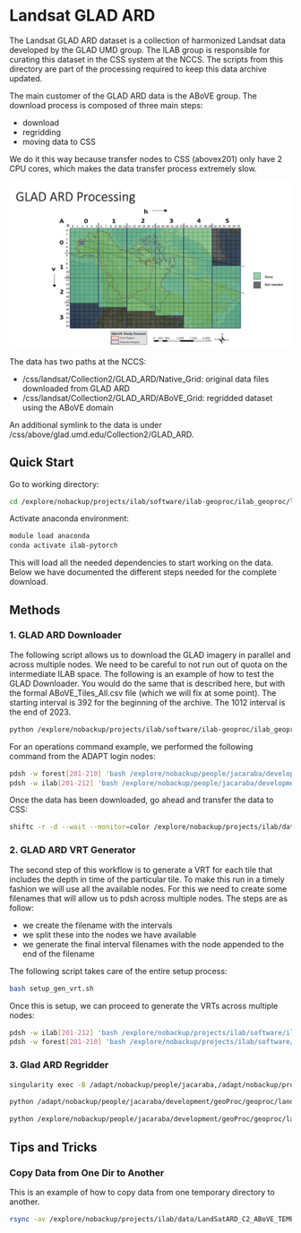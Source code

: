 # Landsat GLAD ARD

The Landsat GLAD ARD dataset is a collection of harmonized Landsat data developed by the GLAD UMD
group. The ILAB group is responsible for curating this dataset in the CSS system at the NCCS. The
scripts from this directory are part of the processing required to keep this data archive updated.

The main customer of the GLAD ARD data is the ABoVE group. The download process is composed of three
main steps:

- download
- regridding
- moving data to CSS

We do it this way because transfer nodes to CSS (abovex201) only have 2 CPU cores, which makes the 
data transfer process extremely slow.

![GLAD ARD ABoVE Download](glad-ard.png)

The data has two paths at the NCCS:
  - /css/landsat/Collection2/GLAD_ARD/Native_Grid: original data files downloaded from GLAD ARD
  - /css/landsat/Collection2/GLAD_ARD/ABoVE_Grid: regridded dataset using the ABoVE domain

An additional symlink to the data is under /css/above/glad.umd.edu/Collection2/GLAD_ARD.

## Quick Start

Go to working directory:

```bash
cd /explore/nobackup/projects/ilab/software/ilab-geoproc/ilab_geoproc/landsat
```

Activate anaconda environment:

```bash
module load anaconda
conda activate ilab-pytorch
```

This will load all the needed dependencies to start working on the data.
Below we have documented the different steps needed for the complete download.

## Methods

### 1. GLAD ARD Downloader

The following script allows us to download the GLAD imagery in parallel and across multiple nodes.
We need to be careful to not run out of quota on the intermediate ILAB space. The following is an
example of how to test the GLAD Downloader. You would do the same that is described here, but with
the formal ABoVE_Tiles_All.csv file (which we will fix at some point). The starting interval is 392
for the beginning of the archive. The 1012 interval is the end of 2023.

```bash
python /explore/nobackup/projects/ilab/software/ilab-geoproc/ilab_geoproc/landsat/glad_download.py -i /explore/nobackup/projects/ilab/software/ilab-geoproc/ilab_geoproc/landsat/Collection2_requests/ABoVE_Tiles_Test.csv -o /explore/nobackup/projects/ilab/data/LandsatABoVE_GLAD_ARD_Native -s 392 -e 1012
```

For an operations command example, we performed the following command from the ADAPT login nodes:

```bash
pdsh -w forest[201-210] 'bash /explore/nobackup/people/jacaraba/development/ilab-geoproc/ilab_geoproc/landsat/run_download_pdsh.sh'
pdsh -w ilab[201-212] 'bash /explore/nobackup/people/jacaraba/development/ilab-geoproc/ilab_geoproc/landsat/run_download_pdsh.sh'
```

Once the data has been downloaded, go ahead and transfer the data to CSS:

```bash
shiftc -r -d --wait --monitor=color /explore/nobackup/projects/ilab/data/LandsatABoVE_GLAD_ARD_Native_All /css/landsat/Collection2/GLAD_ARD/Native_Grid_Update
```

### 2. GLAD ARD VRT Generator

The second step of this workflow is to generate a VRT for each tile that includes the depth
in time of the particular tile. To make this run in a timely fashion we will use all the
available nodes. For this we need to create some filenames that will allow us to pdsh across
multiple nodes. The steps are as follow:

- we create the filename with the intervals
- we split these into the nodes we have available
- we generate the final interval filenames with the node appended to the end of the filename

The following script takes care of the entire setup process:

```bash
bash setup_gen_vrt.sh
```

Once this is setup, we can proceed to generate the VRTs across multiple nodes:

```bash
pdsh -w ilab[201-212] 'bash /explore/nobackup/projects/ilab/software/ilab-geoproc/ilab_geoproc/landsat/run_gen_vrt_pdsh.sh'
pdsh -w forest[201-210] 'bash /explore/nobackup/projects/ilab/software/ilab-geoproc/ilab_geoproc/landsat/run_gen_vrt_pdsh.sh'
```

### 3. Glad ARD Regridder

```bash
singularity exec -B /adapt/nobackup/people/jacaraba,/adapt/nobackup/projects/ilab,/css/above /adapt/nobackup/projects/ilab/containers/ilab-base_gdal-3.3.3.sif python /adapt/nobackup/people/jacaraba/development/geoProc/geoproc/aviris/regridder.py -f '/css/above/daac.ornl.gov/daacdata/above/ABoVE_Airborne_AVIRIS_NG/data/*rfl/*_rfl_*/*_*_img' -o /css/above/AVIRIS_Analysis_Ready -to /adapt/nobackup/projects/ilab/data/Aviris/AvirisAnalysisReady
```

```bash
python /adapt/nobackup/people/jacaraba/development/geoProc/geoproc/landsat/GladRegridder.py -f '/css/above/daac.ornl.gov/daacdata/above/ABoVE_Airborne_AVIRIS_NG/data/*rfl/*_rfl_*/*_*_img'
```

```bash
python /explore/nobackup/people/jacaraba/development/geoProc/geoproc/landsat/GladRegridder.py -f '/adapt/nobackup/projects/ilab/data/LandSatABoVE/54N/*/*.tif' -o /adapt/nobackup/projects/ilab/data/LandSatABoVE/test
```

## Tips and Tricks

### Copy Data from One Dir to Another

This is an example of how to copy data from one temporary directory to another.

```bash
rsync -av /explore/nobackup/projects/ilab/data/LandSatARD_C2_ABoVE_TEMP/51N/ /css/landsat/Collection2/GLAD_ARD/Native_Grid/51N
```
